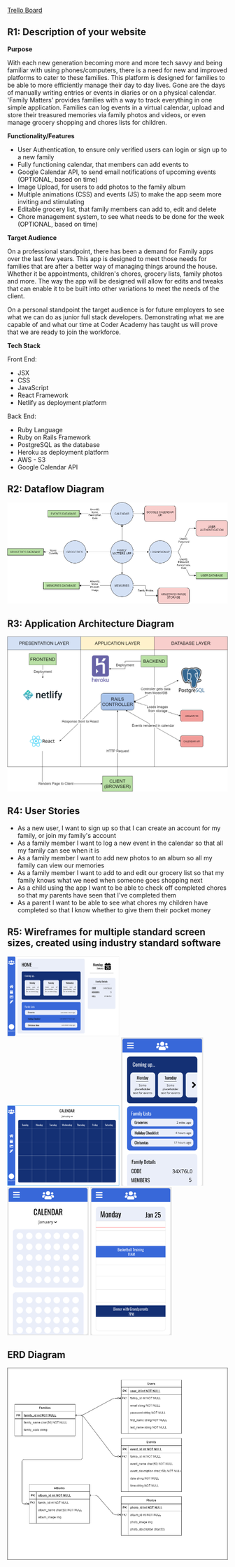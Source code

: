 [Trello Board](https://trello.com/b/7JUFHUsE/family-app-rails-react)

## R1: Description of your website

**Purpose**

With each new generation becoming more and more tech savvy and being familiar with using phones/computers, there is a need for new and improved platforms to cater to these families. This platform is designed for families to be able to more efficiently manage their day to day lives. Gone are the days of manually writing entries or events in diaries or on a physical calendar. 'Family Matters' provides families with a way to track everything in one simple application. Families can log events in a virtual calendar, upload and store their treasured memories via family photos and videos, or even manage grocery shopping and chores lists for children.

**Functionality/Features**

- User Authentication, to ensure only verified users can login or sign up to a new family
- Fully functioning calendar, that members can add events to
- Google Calendar API, to send email notifications of upcoming events (OPTIONAL, based on time)
- Image Upload, for users to add photos to the family album
- Multiple animations (CSS) and events (JS) to make the app seem more inviting and stimulating
- Editable grocery list, that family members can add to, edit and delete
- Chore management system, to see what needs to be done for the week (OPTIONAL, based on time)

**Target Audience**

On a professional standpoint, there has been a demand for Family apps over the last few years. This app is designed to meet those needs for families that are after a better way of managing things around the house. Whether it be appointments, children's chores, grocery lists, family photos and more. The way the app will be designed will allow for edits and tweaks that can enable it to be built into other variations to meet the needs of the client.

On a personal standpoint the target audience is for future employers to see what we can do as junior full stack developers. Demonstrating what we are capable of and what our time at Coder Academy has taught us will prove that we are ready to join the workforce.

**Tech Stack**

Front End:

- JSX
- CSS
- JavaScript
- React Framework
- Netlify as deployment platform

Back End:

- Ruby Language
- Ruby on Rails Framework
- PostgreSQL as the database
- Heroku as deployment platform
- AWS - S3
- Google Calendar API

## R2: Dataflow Diagram

<img src="./resources/Dataflow Diagram.png" style="zoom:67%;" />

## R3: Application Architecture Diagram

<img src="./resources/Architecture Diagram.png" style="zoom:67%;" />

## R4: User Stories

- As a new user, I want to sign up so that I can create an account for my family, or join my family's account
- As a family member I want to log a new event in the calendar so that all my family can see when it is
- As a family member I want to add new photos to an album so all my family can view our memories
- As a family member I want to add to and edit our grocery list so that my family knows what we need when someone goes shopping next
- As a child using the app I want to be able to check off completed chores so that my parents have seen that I've completed them
- As a parent I want to be able to see what chores my children have completed so that I know whether to give them their pocket money

## R5: Wireframes for multiple standard screen sizes, created using industry standard software

<img src="./resources/Wireframe1.jpg" style="zoom: 25%;" />

<img src="./resources/Wireframe2.jpg" style="zoom:25%;" />

<img src="./resources/Wireframe3.jpg" style="zoom: 33%;" />

<img src="./resources/Wireframe4.jpg" style="zoom:33%;" />

<img src="./resources/Wireframe5.jpg" style="zoom:33%;" />

## ERD Diagram

<img src="./resources/ERD.png" style="zoom:70%;" />

